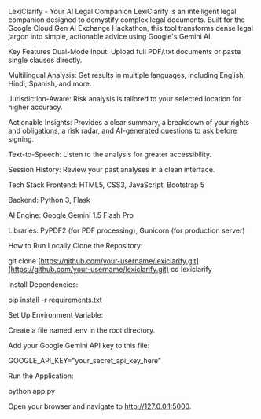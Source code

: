 LexiClarify - Your AI Legal Companion
LexiClarify is an intelligent legal companion designed to demystify complex legal documents. Built for the Google Cloud Gen AI Exchange Hackathon, this tool transforms dense legal jargon into simple, actionable advice using Google's Gemini AI.

Key Features
Dual-Mode Input: Upload full PDF/.txt documents or paste single clauses directly.

Multilingual Analysis: Get results in multiple languages, including English, Hindi, Spanish, and more.

Jurisdiction-Aware: Risk analysis is tailored to your selected location for higher accuracy.

Actionable Insights: Provides a clear summary, a breakdown of your rights and obligations, a risk radar, and AI-generated questions to ask before signing.

Text-to-Speech: Listen to the analysis for greater accessibility.

Session History: Review your past analyses in a clean interface.

Tech Stack
Frontend: HTML5, CSS3, JavaScript, Bootstrap 5

Backend: Python 3, Flask

AI Engine: Google Gemini 1.5 Flash Pro

Libraries: PyPDF2 (for PDF processing), Gunicorn (for production server)

How to Run Locally
Clone the Repository:

git clone [https://github.com/your-username/lexiclarify.git](https://github.com/your-username/lexiclarify.git)
cd lexiclarify

Install Dependencies:

pip install -r requirements.txt

Set Up Environment Variable:

Create a file named .env in the root directory.

Add your Google Gemini API key to this file:

GOOGLE_API_KEY="your_secret_api_key_here"

Run the Application:

python app.py

Open your browser and navigate to http://127.0.0.1:5000.